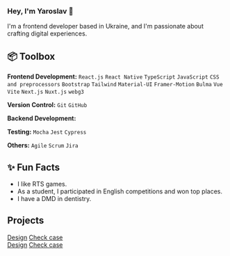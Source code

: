 ### Hey, I'm Yaroslav 👋  

I'm a frontend developer based in Ukraine, and I'm passionate about crafting digital experiences. 

 
## 📦 Toolbox

**Frontend Development:**  `React.js` `React Native` `TypeScript` `JavaScript` `CSS and preprocessors` `Bootstrap` `Tailwind` `Material-UI` `Framer-Motion` `Bulma` `Vue` `Vite` `Next.js` `Nuxt.js` `webg3`
 
**Version Control:** `Git` `GitHub`

**Backend Development:** 

**Testing:** `Mocha` `Jest` `Cypress`

**Others:** `Agile` `Scrum` `Jira`
 
## ✨ Fun Facts

- I like RTS games.
- As a student, I participated in English competitions and won top places.
- I have a DMD in dentistry.

##  Projects

[Design]() [Check case]() <br>
                [Design]() [Check case]() <br>








